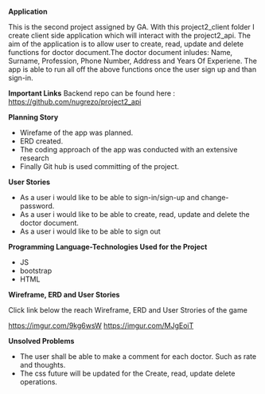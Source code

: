 **Application**

This is the second project assigned by GA. With this project2_client folder I
create client side application which will interact with the project2_api.
The aim of the application is to allow user to create, read, update and delete
functions for doctor document.The doctor document inludes: Name, Surname,
Profession, Phone Number, Address and Years Of Experiene.
The app is able to run all off the above functions once the user sign up and
than sign-in.

**Important Links**
Backend repo can be found here : https://github.com/nugrezo/project2_api

**Planning Story**

- Wirefame of the app was planned.
- ERD created.
- The coding approach of the app was conducted with an extensive research
- Finally Git hub is used committing of the project.

**User Stories**

- As a user i would like to be able to sign-in/sign-up and change-password.
- As a user i would like to be able to create, read, update and delete the doctor
document.
- As a user i would like to be able to sign out

**Programming Language-Technologies Used for the Project**

- JS
- bootstrap
- HTML

**Wireframe, ERD and User Stories**

Click link below the reach Wireframe, ERD and User Strories  of the game

https://imgur.com/9kg6wsW
https://imgur.com/MJgEoiT

**Unsolved Problems**

- The user shall be able to make a comment for each doctor. Such as rate and thoughts.
- The css future will be updated for the Create, read, update delete operations.
